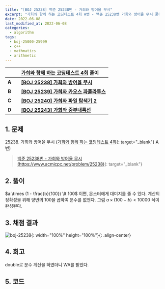 ```yaml
---
title: "[BOJ 25238] 백준 25238번 - 가희와 방어율 무시"
excerpt: "가희와 함께 하는 코딩테스트 4회 A번 - 백준 25238번 가희와 방어율 무시 풀이"
date: 2022-06-08
last_modified_at: 2022-06-08
categories:
  - algorithm
tags:
  - boj-25000-25999
  - c++
  - mathmatics
  - arithmetic
---
```


|||[가희와 함께 하는 코딩테스트 4회](https://burningfalls.github.io/contest/gahui2022-baekjoon-contest/) 풀이|
|:---:|:---:|:---|
|**A**||**[[BOJ 25238] 가희와 방어율 무시](https://burningfalls.github.io/algorithm/boj-25238/)**|
|**B**||**[[BOJ 25239] 가희와 카오스 파풀라투스](https://burningfalls.github.io/algorithm/boj-25239/)**|
|**C**||**[[BOJ 25240] 가희와 파일 탐색기 2](https://burningfalls.github.io/algorithm/boj-25240/)**|
|**D**||**[[BOJ 25243] 가희와 중부내륙선](https://burningfalls.github.io/algorithm/boj-25243/)**|

## 1. 문제
$25238$. 가희와 방어율 무시 ([가희와 함께 하는 코딩테스트 4회](https://burningfalls.github.io/contest/gahui2022-baekjoon-contest/){: target="_blank"} A번)

> [백준 25238번 - 가희와 방어율 무시 (https://www.acmicpc.net/problem/25238)](https://www.acmicpc.net/problem/25238){: target="_blank"}

## 2. 풀이

$a \times (1 - \frac{b}{100}) \lt 100$ 이면, 몬스터에게 대미지를 줄 수 있다. 계산의 정확성을 위해 양변의 100을 곱하여 분수를 없앤다. 그럼 $a \times (100 - b) \lt 10000$ 식이 완성된다.

## 3. 채점 결과

![boj-25238](https://user-images.githubusercontent.com/30232837/172516753-5376e199-c40f-464d-aea3-d5f346c6f9a9.png "boj-25238"){: width="100%" height="100%"}{: .align-center}

## 4. 회고

double로 분수 계산을 하였더니 WA를 받았다.

## 5. 코드

<script src="https://gist.github.com/BurningFalls/0b04e30fc9e1fe8e81c6641059363971.js"></script>